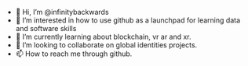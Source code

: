 - 👋 Hi, I’m @infinitybackwards
- 👀 I’m interested in how to use github as a launchpad for learning data and software skills
- 🌱 I’m currently learning about blockchain, vr ar and xr.
- 💞️ I’m looking to collaborate on global identities projects.
- 📫 How to reach me through github.

<!---
infinitybackwards/infinitybackwards is a ✨ special ✨ repository because its `README.md` (this file) appears on your GitHub profile.
You can click the Preview link to take a look at your changes.
--->
